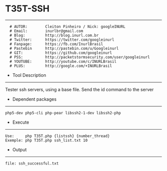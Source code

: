 # T35T-SSH
------

```
  # AUTOR:        Cleiton Pinheiro / Nick: googleINURL
  # Email:        inurlbr@gmail.com
  # Blog:         http://blog.inurl.com.br
  # Twitter:      https://twitter.com/googleinurl
  # Fanpage:      https://fb.com/InurlBrasil
  # Pastebin      http://pastebin.com/u/Googleinurl
  # GIT:          https://github.com/googleinurl
  # PSS:          http://packetstormsecurity.com/user/googleinurl
  # YOUTUBE:      http://youtube.com/c/INURLBrasil
  # PLUS:         http://google.com/+INURLBrasil
```

-   Tool Description
------
Tester ssh servers, using a base file.
Send the id command to the server

-   Dependent packages
------
```
php5-dev php5-cli php-pear libssh2-1-dev libssh2-php
```

-   Execute
------
```
Use:     php T35T.php {listssh} {number_thread}
Exemple: php T35T.php ssh_list.txt 10
```

-   Output
------
```
file: ssh_successful.txt
```


